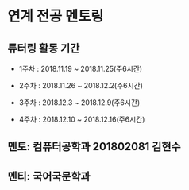 # 연계 전공 멘토링

## 튜터링 활동 기간
- 1주차 : 2018.11.19 ~ 2018.11.25(주6시간)

- 2주차 : 2018.11.26 ~ 2018.12.2(주6시간)

- 3주차 : 2018.12.3 ~ 2018.12.9(주6시간)

- 4주차 : 2018.12.10 ~ 2018.12.16(주6시간)

## 멘토: 컴퓨터공학과 201802081 김현수
## 멘티: 국어국문학과 
